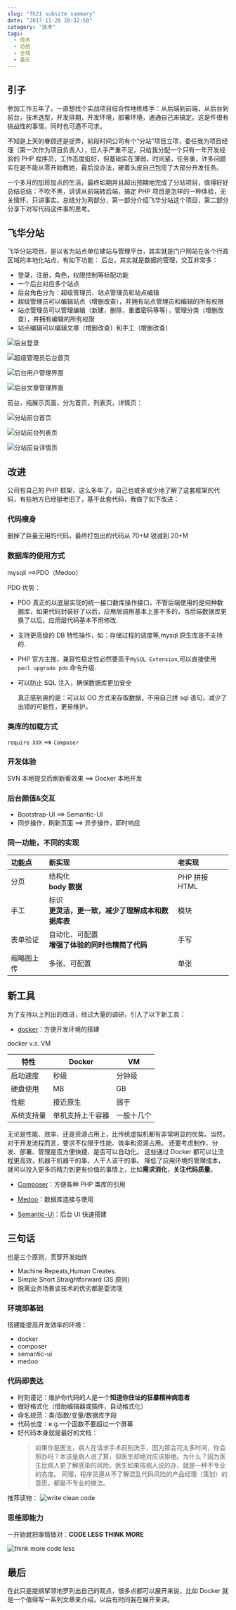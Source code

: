 ```yaml
---
slug: "fh21 subsite summary"
date: "2017-11-28 20:32:58"
category: "技术"
tags:
  - 技术
  - 总结
  - 全栈
  - 备忘
---
```


## 引子

参加工作五年了，一直想找个实战项目综合性地练练手：从后端到前端，从后台到前台，技术选型，开发排期，开发环境，部署环境，通通自己来搞定。这是件很有挑战性的事情，同时也可遇不可求。

不知是上天的眷顾还是捉弄，前段时间公司有个“分站”项目立项，委任我为项目经理（第一次作为项目负责人），但人手严重不足，只给我分配一个只有一年开发经验的 PHP 程序员，工作态度挺好，但基础实在薄弱，时间紧，任务重，许多问题实在是不能从零开始教她，最后没办法，硬着头皮自己包揽了大部分开发任务。

一个多月的加班加点的生活，最终如期并且超出预期地完成了分站项目，值得好好总结总结：不吹不黑，讲讲从前端转后端，搞定 PHP 项目是怎样的一种体验，无关情怀，只讲事实。总结分为两部分，第一部分介绍飞华分站这个项目，第二部分分享下对写代码这件事的思考。

## 飞华分站

飞华分站项目，是以省为站点单位建站与管理平台，其实就是门户网站在各个行政区域的本地化站点，有如下功能：
后台，其实就是数据的管理，交互非常多：

- 登录，注册，角色，权限控制等标配功能
- 一个后台对应多个站点
- 后台角色分为：超级管理员、站点管理员和站点编辑
- 超级管理员可以编辑站点（增删改查），并拥有站点管理员和编辑的所有权限
- 站点管理员可以管理编辑（新建，删除，重置密码等等），管理分类（增删改查），并拥有编辑的所有权限
- 站点编辑可以编辑文章（增删改查）和手工（增删改查）

![后台登录](/images/sub_summary/fs3.login.png "后台登录")

![超级管理员后台首页](/images/BM8n9X.jpg "超级管理员后台首页")

![后台用户管理界面](/images/bZdigC.jpg "后台用户管理界面")

![后台文章管理界面](/images/dMsT03.jpg "后台文章管理界面")

前台，纯展示页面，分为首页，列表页，详情页：

![分站前台首页](/images/sub_summary/site.index.png "分站前台首页")

![分站前台列表页](/images/u7a7nG.jpg "分站前台列表页")

![分站前台详情页](/images/yI5Aky.jpg "分站前台详情页")

## 改进

公司有自己的 PHP 框架，这么多年了，自己也或多或少地了解了这套框架的代码，有些地方已经挺老旧了，基于此套代码，我做了如下改进：

### 代码瘦身

删掉了巨量无用的代码，最终打包出的代码从 70+M 锐减到 20+M

### 数据库的使用方式

mysqli ==>PDO（Medoo）

PDO 优势：

- PDO 真正的以底层实现的统一接口数库操作接口，不管后端使用的是何种数据库，如果代码封装好了以后，应用层调用基本上差不多的，当后端数据库更换了以后，应用层代码基本不用修改.
- 支持更高级的 DB 特性操作，如：存储过程的调度等,mysql 原生库是不支持的.
- PHP 官方主推，兼容性稳定性必然要高于`MySQL Extension`,可以直接使用`pecl upgrade pdo` 命令升级.
- 可以防止 SQL 注入，确保数据库更加安全

  真正感到爽的是：可以以 OO 方式来存取数据，不用自己拼 sql 语句，减少了出错的可能性，更易维护。

### 类库的加载方式

`require XXX` ==> `Composer`

### 开发体验

SVN 本地提交后刷新看效果 ==> Docker 本地开发

### 后台颜值&交互

- Bootstrap-UI ==> Semantic-UI
- 同步操作，刷新页面 ==> 异步操作，即时响应

### 同一功能，不同的实现

| 功能点     | 新实现                                               | 老实现        |
| :--------- | :--------------------------------------------------- | :------------ |
| 分页       | 结构化<br>**body 数据**                              | PHP 拼接 HTML |
| 手工       | 标识<br>**更灵活，更一致，减少了理解成本和数据库表** | 模块          |
| 表单验证   | 自动化、可配置<br>**增强了体验的同时也精简了代码**   | 手写          |
| 缩略图上传 | 多张、可配置                                         | 单张          |

## 新工具

为了支持以上列出的改进，经过大量的调研，引入了以下新工具：

- [docker](https://www.docker.com/)：方便开发环境的搭建

docker v.s. VM

| 特性       | Docker           | VM         |
| ---------- | ---------------- | ---------- |
| 启动速度   | 秒级             | 分钟级     |
| 硬盘使用   | MB               | GB         |
| 性能       | 接近原生         | 弱于       |
| 系统支持量 | 单机支持上千容器 | 一般十几个 |

无论是性能、效率、还是资源占用上，比传统虚拟机都有非常明显的优势。当然，对于开发流程而言，要求不仅限于性能、效率和资源占用。 还要考虑制作、分发、部署、管理是否方便快捷、是否可以自动化。 这些通过 Docker 都可以让流程更高效，机器干机器干的事，人干人该干的事。 降低了应用环境的管理成本，就可以投入更多的精力到更有价值的事情上，比如**需求消化**，**关注代码质量**。

- [Composer](https://getcomposer.org/)：方便各种 PHP 类库的引用

- [Medoo](https://medoo.in/api/quote)：数据库连接与使用

- [Semantic-UI](https://semantic-ui.com/)：后台 UI 快速搭建

## 三句话

也是三个原则，贯穿开发始终

- Machine Repeats,Human Creates.
- Simple Short Straightforward (3S 原则)
- 脱离业务场景谈技术的优劣都是耍流氓

### 环境即基础

搭建能提高开发效率的环境：

- docker
- composer
- semantic-ui
- medoo

### 代码即表达

- 时刻谨记：维护你代码的人是一个**知道你住址的狂暴精神病患者**
- 做好格式化（借助编辑器或插件，自动格式化）
- 命名规范：类/函数/变量/数据库字段
- 代码长度：e.g.一个函数不要超过一个屏幕
- 好代码本身就是最好的文档：
  > 如果你是医生，病人在请求手术前别洗手，因为那会花太多时间，你会照办吗？本该是病人说了算，但医生却绝对应该拒绝。为什么？因为医生比病人更了解感染的风险。医生如果按病人说的办，就是一种不专业的态度。 同理，程序员遵从不了解混乱代码风险的产品经理（策划）的意愿，都是不专业的做法。

推荐读物：
![write clean code](/images/NpBVwD.jpg "write clean code")

### 思维即能力

一开始就把事情做对：**CODE LESS THINK MORE**

![think more code less](/images/xNV1xi.jpg "think more code less")

## 最后

在此只是提纲挈领地罗列出自己的观点，很多点都可以展开来说，比如 Docker 就是一个值得写一系列文章来介绍，以后有时间我在展开来讲。

